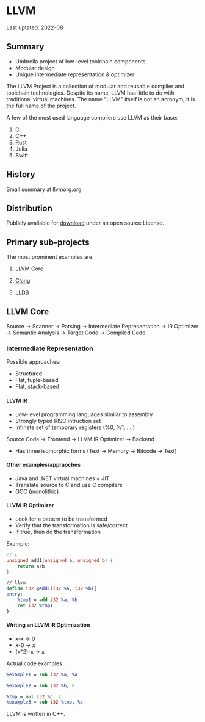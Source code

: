 # LLVM

Last uptated: 2022-08

## Summary

* Umbrella project of low-level toolchain components
* Modular design
* Unique intermediate representation & optimizer

The LLVM Project is a collection of modular and reusable compiler and toolchain technologies. Despite its name, LLVM has little to do with traditional virtual machines. The name "LLVM" itself is not an acronym; it is the full name of the project.

A few of the most used language compilers use LLVM as their base:

1. C
2. C++
3. Rust
4. Julia
5. Swift

## History

Small summary at [llvmorg.org](https://llvm.org/)

## Distribution

Publicly available for [download](https://releases.llvm.org/) under an open source License.

## Primary sub-projects

The most prominent examples are:

1. LLVM Core

2. [Clang](https://clang.llvm.org/)

3. [LLDB](https://lldb.llvm.org/)

## LLVM Core

Source -> Scanner -> Parsing -> Intermediate Representation -> IR Optimizer -> Semantic Analysis -> Target Code -> Compiled Code

### Intermediate Representation

Possible approaches:

* Structured
* Flat, tuple-based
* Flat, stack-based

#### LLVM IR

* Low-level programming languages similar to assembly
* Strongly typed RISC intruction set
* Infinete set of temporary registers (%0, %1, ....)

Source Code -> Frontend -> LLVM IR Optimizer -> Backend

* Has three isomorphic forms (Text -> Memory -> Bitcode -> Text)

#### Other examples/appraoches

* Java and .NET virtual machines + JIT
* Translate source to C and use C compilers
* GCC (monolithic)

#### LLVM IR Optimizer

* Look for a pattern to be transformed
* Verify that the transformation is safe/correct
* If true, then do the transformation

Example:

```c
// c
unsigned add1(unsigned a, unsigned b) {
    return a+b;
}
```
```llvm
// llvm
define i32 @add1(i32 %a, i32 %b){
entry:
    %tmp1 = add i32 %a, %b
    ret i32 %tmp1
}
```

#### Writing an LLVM IR Optimization

* x-x -> 0
* x-0 -> x
* (x*2)-x -> x

Actual code examples

```llvm
%example1 = sub i32 %a, %a

%example2 = sub i32 %b, 0

%tmp = mul i32 %c, 2
%example3 = sub i32 %tmp, %c
```

LLVM is written in C++.